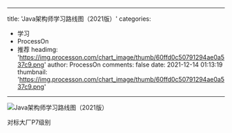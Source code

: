 
---
title: 'Java架构师学习路线图（2021版）'
categories: 
 - 学习
 - ProcessOn
 - 推荐
headimg: 'https://img.processon.com/chart_image/thumb/60ffd0c50791294ae0a537c9.png'
author: ProcessOn
comments: false
date: 2021-12-14 01:13:19
thumbnail: 'https://img.processon.com/chart_image/thumb/60ffd0c50791294ae0a537c9.png'
---

<div>   
<img class="thumb" alt="Java架构师学习路线图（2021版）" src="https://img.processon.com/chart_image/thumb/60ffd0c50791294ae0a537c9.png" referrerpolicy="no-referrer">
<p>对标大厂P7级别</p>  
</div>
            